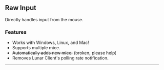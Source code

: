 ## Raw Input
Directly handles input from the mouse.

### Features
- Works with Windows, Linux, and Mac!
- Supports multiple mice.
- ~~Automatically adds new mice.~~ (broken, please help)
- Removes Lunar Client's polling rate notification.

---